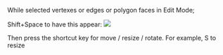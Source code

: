 While selected vertexes or edges or polygon faces in Edit Mode;

Shift+Space to have this appear:
![](https://i.imgur.com/X36frCW.png)


Then press the shortcut key for move / resize / rotate. For example, S to resize